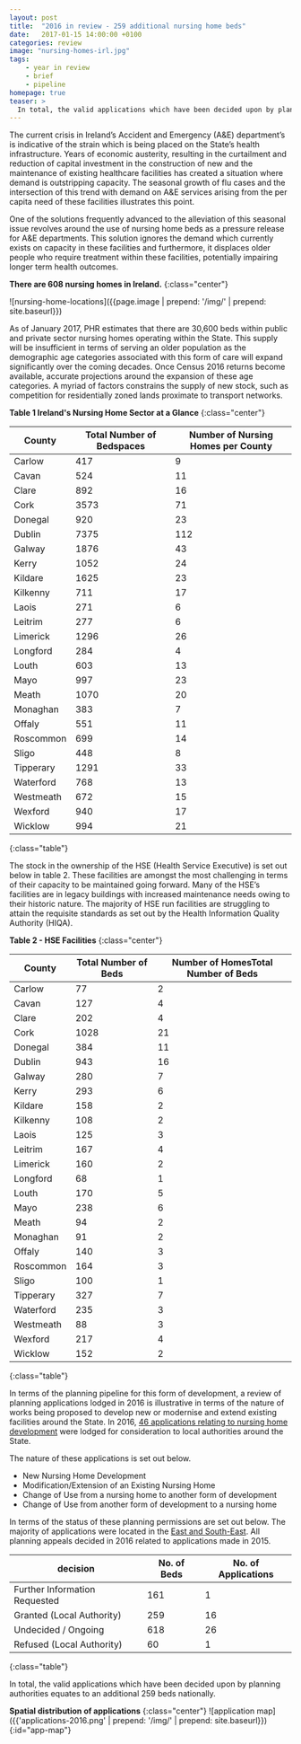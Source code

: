 ```yaml
---
layout: post
title:  "2016 in review - 259 additional nursing home beds"
date:   2017-01-15 14:00:00 +0100
categories: review
image: "nursing-homes-irl.jpg"
tags: 
    - year in review
    - brief
    - pipeline
homepage: true
teaser: >
  In total, the valid applications which have been decided upon by planning authorities equates to an additional 259 beds nationally.
---
```


The current crisis in Ireland’s Accident and Emergency (A&E) department’s is indicative of the strain which is being placed on the State’s health infrastructure. Years of economic austerity, resulting in the curtailment and reduction of capital investment in the construction of new and the maintenance of existing healthcare facilities has created a situation where demand is outstripping capacity. The seasonal growth of flu cases and the intersection of this trend with demand on A&E services arising from the per capita need of these facilities illustrates this point.

One of the solutions frequently advanced to the alleviation of this seasonal issue revolves around the use of nursing home beds as a pressure release for A&E departments. This solution ignores the demand which currently exists on capacity in these facilities and furthermore, it displaces older people who require treatment within these facilities, potentially impairing longer term health outcomes.

**There are 608 nursing homes in Ireland.**
{:class="center"}

![nursing-home-locations]({{page.image | prepend: '/img/' | prepend: site.baseurl}})
 
As of January 2017, PHR estimates that there are 30,600 beds within public and private sector nursing homes operating within the State. This supply will be insufficient in terms of serving an older population as the demographic age categories associated with this form of care will expand significantly over the coming decades. Once Census 2016 returns become available, accurate projections around the expansion of these age categories. A myriad of factors constrains the supply of new stock, such as competition for residentially zoned lands proximate to transport networks.

**Table 1 Ireland's Nursing Home Sector at a Glance**
{:class="center"}

| County    | Total Number of Bedspaces | Number of Nursing Homes per County |
|-----------|---------------------------|------------------------------------|
| Carlow    | 417                       | 9                                  |
| Cavan     | 524                       | 11                                 |
| Clare     | 892                       | 16                                 |
| Cork      | 3573                      | 71                                 |
| Donegal   | 920                       | 23                                 |
| Dublin    | 7375                      | 112                                |
| Galway    | 1876                      | 43                                 |
| Kerry     | 1052                      | 24                                 |
| Kildare   | 1625                      | 23                                 |
| Kilkenny  | 711                       | 17                                 |
| Laois     | 271                       | 6                                  |
| Leitrim   | 277                       | 6                                  |
| Limerick  | 1296                      | 26                                 |
| Longford  | 284                       | 4                                  |
| Louth     | 603                       | 13                                 |
| Mayo      | 997                       | 23                                 |
| Meath     | 1070                      | 20                                 |
| Monaghan  | 383                       | 7                                  |
| Offaly    | 551                       | 11                                 |
| Roscommon | 699                       | 14                                 |
| Sligo     | 448                       | 8                                  |
| Tipperary | 1291                      | 33                                 |
| Waterford | 768                       | 13                                 |
| Westmeath | 672                       | 15                                 |
| Wexford   | 940                       | 17                                 |
| Wicklow   | 994                       | 21                                 |
{:class="table"}

The stock in the ownership of the HSE (Health Service Executive) is set out below in table 2. These facilities are amongst the most challenging in terms of their capacity to be maintained going forward. Many of the HSE’s facilities are in legacy buildings with increased maintenance needs owing to their historic nature. The majority of HSE run facilities are struggling to attain the requisite standards as set out by the Health Information Quality Authority (HIQA).

**Table 2 - HSE Facilities**
{:class="center"}

| County    | Total Number of Beds | Number of HomesTotal Number of Beds |
|-----------|----------------------|--------------------------------------|
| Carlow    | 77                   | 2                                    |
| Cavan     | 127                  | 4                                    |
| Clare     | 202                  | 4                                    |
| Cork      | 1028                 | 21                                   |
| Donegal   | 384                  | 11                                   |
| Dublin    | 943                  | 16                                   |
| Galway    | 280                  | 7                                    |
| Kerry     | 293                  | 6                                    |
| Kildare   | 158                  | 2                                    |
| Kilkenny  | 108                  | 2                                    |
| Laois     | 125                  | 3                                    |
| Leitrim   | 167                  | 4                                    |
| Limerick  | 160                  | 2                                    |
| Longford  | 68                   | 1                                    |
| Louth     | 170                  | 5                                    |
| Mayo      | 238                  | 6                                    |
| Meath     | 94                   | 2                                    |
| Monaghan  | 91                   | 2                                    |
| Offaly    | 140                  | 3                                    |
| Roscommon | 164                  | 3                                    |
| Sligo     | 100                  | 1                                    |
| Tipperary | 327                  | 7                                    |
| Waterford | 235                  | 3                                    |
| Westmeath | 88                   | 3                                    |
| Wexford   | 217                  | 4                                    |
| Wicklow   | 152                  | 2                                    |
{:class="table"}

In terms of the planning pipeline for this form of development, a review of planning applications lodged in 2016 is illustrative in terms of the nature of works being proposed to develop new or modernise and extend existing facilities around the State. In 2016, [46 applications relating to nursing home development](https://www.phr.ie/review/2016/11/30/nursing-homes/) were lodged for consideration to local authorities around the State.

The nature of these applications is set out below.

- New Nursing Home Development
- Modification/Extension of an Existing Nursing Home
- Change of Use from a nursing home to another form of development
- Change of Use from another form of development to a nursing home

In terms of the status of these planning permissions are set out below. The majority of applications were located in the [East and South-East](#app-map). All planning appeals decided in 2016 related to applications made in 2015.

| decision                      | No. of Beds | No. of Applications |
|-------------------------------|-------------|---------------------|
| Further Information Requested | 161         | 1                   |
| Granted (Local Authority)     | 259         | 16                  |
| Undecided / Ongoing           | 618         | 26                  |
| Refused (Local Authority)     | 60          | 1                   |
{:class="table"}

In total, the valid applications which have been decided upon by planning authorities equates to an additional 259 beds nationally.

**Spatial distribution of applications**
{:class="center"}
![application map]({{'applications-2016.png' | prepend: '/img/' | prepend: site.baseurl}}){:id="app-map"}
